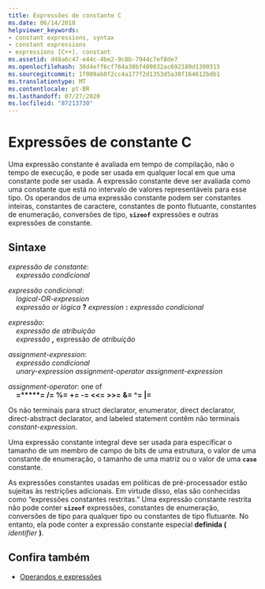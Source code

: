 ```yaml
---
title: Expressões de constante C
ms.date: 06/14/2018
helpviewer_keywords:
- constant expressions, syntax
- constant expressions
- expressions [C++], constant
ms.assetid: d48a6c47-e44c-4be2-9c8b-7944c7ef8de7
ms.openlocfilehash: 38d4eff6cf764a30bf409032ac692189d1300315
ms.sourcegitcommit: 1f009ab0f2cc4a177f2d1353d5a38f164612bdb1
ms.translationtype: MT
ms.contentlocale: pt-BR
ms.lasthandoff: 07/27/2020
ms.locfileid: "87213730"
---
```

# <a name="c-constant-expressions"></a>Expressões de constante C

Uma expressão constante é avaliada em tempo de compilação, não o tempo de execução, e pode ser usada em qualquer local em que uma constante pode ser usada. A expressão constante deve ser avaliada como uma constante que está no intervalo de valores representáveis para esse tipo. Os operandos de uma expressão constante podem ser constantes inteiras, constantes de caractere, constantes de ponto flutuante, constantes de enumeração, conversões de tipo, **`sizeof`** expressões e outras expressões de constante.

## <a name="syntax"></a>Sintaxe

*expressão de constante*:<br/>
&nbsp;&nbsp;&nbsp;&nbsp;*expressão condicional*

*expressão condicional*:<br/>
&nbsp;&nbsp;&nbsp;&nbsp;*logical-OR-expression*<br/>
&nbsp;&nbsp;&nbsp;&nbsp;*expressão or lógica* **?** *expression* **:** *expressão condicional*

*expressão*:<br/>
&nbsp;&nbsp;&nbsp;&nbsp;*expressão de atribuição*<br/>
&nbsp;&nbsp;&nbsp;&nbsp;*expressão* **,** expressão *de atribuição*

*assignment-expression*:<br/>
&nbsp;&nbsp;&nbsp;&nbsp;*expressão condicional*<br/>
&nbsp;&nbsp;&nbsp;&nbsp;*unary-expression* *assignment-operator* *assignment-expression*

*assignment-operator*: one of<br/>
&nbsp;&nbsp;&nbsp;&nbsp;**=****&#42;=** **/=** **%=** **+=** **-=** **\<\<=** **>>=** **&=** **^=** **&#124;=**

Os não terminais para struct declarator, enumerator, direct declarator, direct-abstract declarator, and labeled statement contêm não terminais *constant-expression*.

Uma expressão constante integral deve ser usada para especificar o tamanho de um membro de campo de bits de uma estrutura, o valor de uma constante de enumeração, o tamanho de uma matriz ou o valor de uma **`case`** constante.

As expressões constantes usadas em políticas de pré-processador estão sujeitas às restrições adicionais. Em virtude disso, elas são conhecidas como “expressões constantes restritas.” Uma expressão constante restrita não pode conter **`sizeof`** expressões, constantes de enumeração, conversões de tipo para qualquer tipo ou constantes de tipo flutuante. No entanto, ela pode conter a expressão constante especial **definida (** _identifier_ **)**.

## <a name="see-also"></a>Confira também

- [Operandos e expressões](../c-language/operands-and-expressions.md)
